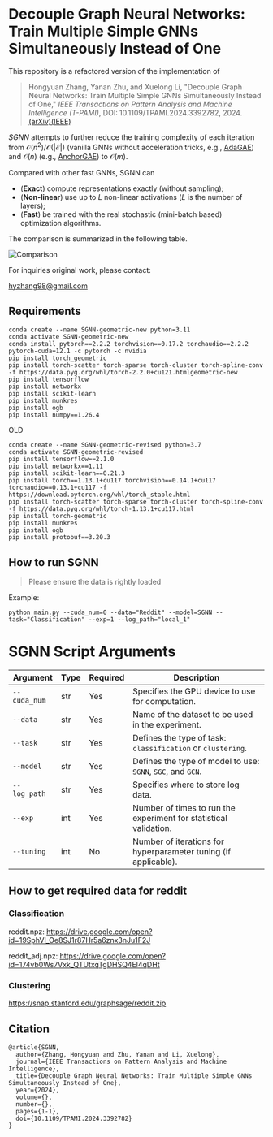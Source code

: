 # Decouple Graph Neural Networks: Train Multiple Simple GNNs Simultaneously Instead of One

This repository is a refactored version of the implementation of 

>   Hongyuan Zhang, Yanan Zhu, and Xuelong Li,  "Decouple Graph Neural Networks: Train Multiple Simple GNNs Simultaneously Instead of One," *IEEE Transactions on Pattern Analysis and Machine Intelligence (T-PAMI)*, DOI: 10.1109/TPAMI.2024.3392782, 2024.[(arXiv)](https://arxiv.org/pdf/2304.10126.pdf)[(IEEE)](https://ieeexplore.ieee.org/document/10507024)

*SGNN* attempts to further reduce the training complexity of each iteration from $\mathcal{O}(n^2) / \mathcal{O}(|\mathcal E|)$ (vanilla GNNs without acceleration tricks, e.g., [AdaGAE](https://github.com/hyzhang98/AdaGAE)) and $\mathcal O(n)$ (e.g., [AnchorGAE](https://github.com/hyzhang98/AnchorGAE-torch)) to $\mathcal O(m)$. 

Compared with other fast GNNs, SGNN can

-   (**Exact**) compute representations exactly (without sampling);
-   (**Non-linear**) use up to $L$ non-linear activations ($L$ is the number of layers);
-   (**Fast**) be trained with the real stochastic (mini-batch based) optimization algorithms. 

The comparison is summarized in the following table. 


![Comparison](figures/Comparison.jpg)



For inquiries original work, please contact:

hyzhang98@gmail.com



## Requirements 

```
conda create --name SGNN-geometric-new python=3.11
conda activate SGNN-geometric-new
conda install pytorch==2.2.2 torchvision==0.17.2 torchaudio==2.2.2 pytorch-cuda=12.1 -c pytorch -c nvidia
pip install torch_geometric
pip install torch-scatter torch-sparse torch-cluster torch-spline-conv -f https://data.pyg.org/whl/torch-2.2.0+cu121.htmlgeometric-new
pip install tensorflow
pip install networkx
pip install scikit-learn
pip install munkres
pip install ogb
pip install numpy==1.26.4
```


OLD
```
conda create --name SGNN-geometric-revised python=3.7
conda activate SGNN-geometric-revised
pip install tensorflow==2.1.0
pip install networkx==1.11
pip install scikit-learn==0.21.3
pip install torch==1.13.1+cu117 torchvision==0.14.1+cu117 torchaudio==0.13.1+cu117 -f https://download.pytorch.org/whl/torch_stable.html
pip install torch-scatter torch-sparse torch-cluster torch-spline-conv -f https://data.pyg.org/whl/torch-1.13.1+cu117.html
pip install torch-geometric
pip install munkres
pip install ogb 
pip install protobuf==3.20.3
```


## How to run SGNN

>   Please ensure the data is rightly loaded

Example:
```
python main.py --cuda_num=0 --data="Reddit" --model=SGNN --task="Classification" --exp=1 --log_path="local_1"
```
# SGNN Script Arguments

| Argument     | Type  | Required | Description                                                       |
|--------------|------|----------|-------------------------------------------------------------------|
| `--cuda_num` | str  | Yes      | Specifies the GPU device to use for computation.                  |
| `--data`     | str  | Yes      | Name of the dataset to be used in the experiment.                 |
| `--task`     | str  | Yes      | Defines the type of task: `classification` or `clustering`.       |
| `--model`    | str  | Yes      | Defines the type of model to use: `SGNN`, `SGC`, and `GCN`.       |
| `--log_path` | str  | Yes      | Specifies where to store log data.                                |
| `--exp`      | int  | Yes      | Number of times to run the experiment for statistical validation. |
| `--tuning`   | int  | No       | Number of iterations for hyperparameter tuning (if applicable).   |



## How to get required data for reddit

### Classification

reddit.npz: https://drive.google.com/open?id=19SphVl_Oe8SJ1r87Hr5a6znx3nJu1F2J

reddit_adj.npz: https://drive.google.com/open?id=174vb0Ws7Vxk_QTUtxqTgDHSQ4El4qDHt

### Clustering

https://snap.stanford.edu/graphsage/reddit.zip


## Citation
```
@article{SGNN,
  author={Zhang, Hongyuan and Zhu, Yanan and Li, Xuelong},
  journal={IEEE Transactions on Pattern Analysis and Machine Intelligence}, 
  title={Decouple Graph Neural Networks: Train Multiple Simple GNNs Simultaneously Instead of One}, 
  year={2024},
  volume={},
  number={},
  pages={1-1},
  doi={10.1109/TPAMI.2024.3392782}
}
```